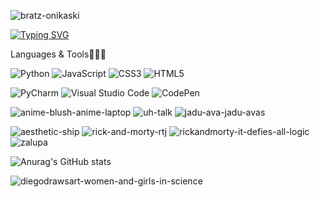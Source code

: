 ![bratz-onikaski](https://github.com/Selyiah/Selyiah/assets/140277594/270da474-450c-4b67-894a-bba6434a5d47)

[![Typing SVG](https://readme-typing-svg.demolab.com?font=Fira+Code&pause=1000&color=7DBDAC&width=435&lines=%F0%9F%91%8B%F0%9F%8F%BD+Sely+here+;Full+stack+but+I+prefer+backend+;Desired+focus+in+AI+and+Robotics+)](https://git.io/typing-svg)

Languages & Tools👩🏽‍💻 

![Python](https://img.shields.io/badge/python-3670A0?style=for-the-badge&logo=python&logoColor=ffdd54)
![JavaScript](https://img.shields.io/badge/javascript-%23323330.svg?style=for-the-badge&logo=javascript&logoColor=%23F7DF1E)
![CSS3](https://img.shields.io/badge/css3-%231572B6.svg?style=for-the-badge&logo=css3&logoColor=white)
![HTML5](https://img.shields.io/badge/html5-%23E34F26.svg?style=for-the-badge&logo=html5&logoColor=white)

![PyCharm](https://img.shields.io/badge/pycharm-143?style=for-the-badge&logo=pycharm&logoColor=black&color=black&labelColor=green)
![Visual Studio Code](https://img.shields.io/badge/Visual%20Studio%20Code-0078d7.svg?style=for-the-badge&logo=visual-studio-code&logoColor=white)
![CodePen](https://img.shields.io/badge/Codepen-000000?style=for-the-badge&logo=codepen&logoColor=white)


![anime-blush-anime-laptop](https://github.com/Selyiah/Selyiah/assets/140277594/a9dea161-5793-4788-bdec-322e668c038f)
![uh-talk](https://github.com/Selyiah/Selyiah/assets/140277594/beca7655-661a-4748-954b-41bdb13fbe23)
![jadu-ava-jadu-avas](https://github.com/Selyiah/Selyiah/assets/140277594/41cebed6-b484-4512-b3c4-2a0cf2be3503)

![aesthetic-ship](https://github.com/Selyiah/Selyiah/assets/140277594/7ccef619-a1af-40a3-9412-8f27bb93fe42)
![rick-and-morty-rtj](https://github.com/Selyiah/Selyiah/assets/140277594/14ee721f-a9b5-484b-a56a-e82aa92e281d)
![rickandmorty-it-defies-all-logic](https://github.com/Selyiah/Selyiah/assets/140277594/12e8ffa0-9ba6-4db0-b86c-c153eedca78f)
![zalupa](https://github.com/Selyiah/Selyiah/assets/140277594/5e08407f-c56e-4887-9950-fd4dd62337f0)

![Anurag's GitHub stats](https://github-readme-stats.vercel.app/api?username=selyiah&theme=gotham&show_icons=true)

![diegodrawsart-women-and-girls-in-science](https://github.com/Selyiah/Selyiah/assets/140277594/6ac4df2b-6df2-4ea3-9acb-2c95d8d7c02f)

